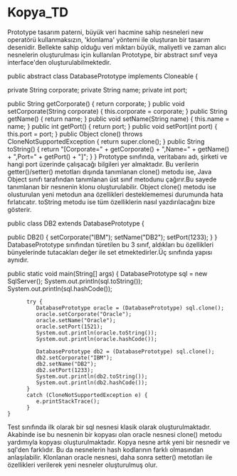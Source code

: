 # Kopya_TD
Prototype tasarım paterni, büyük veri hacmine sahip nesneleri 
new operatörü kullanmaksızın, 'klonlama' yöntemi ile oluşturan 
bir tasarım desenidir. Bellekte sahip olduğu veri miktarı büyük, 
maliyetli ve zaman alıcı nesnelerin oluşturulması için kullanılan 
Prototype, bir abstract sınıf veya interface'den oluşturulabilmektedir. 

public abstract class DatabasePrototype implements Cloneable {

   private String corporate;
   private String name;
   private int port;
   
   public String getCorporate() {
      return corporate;
   }
   public void setCorporate(String corporate) {
      this.corporate = corporate;
   }
   public String getName() {
      return name;
   }
   public void setName(String name) {
      this.name = name;
   }
   public int getPort() {
      return port;
   }
   public void setPort(int port) {
      this.port = port;
   }
   public Object clone() throws CloneNotSupportedException {
      return super.clone();
   }
   public String toString() {
      return "[Corporate=" + getCorporate() + ",Name=" + getName() + ",Port=" + getPort() + "]";
   }
} 
Prototype sınıfında, veritabanı adı, şirketi ve hangi port üzerinde 
çalışacağı bilgileri yer almaktadır. Bu verilerin getter()/setter() 
metotları dışında tanımlanan clone() metodu ise, Java Object sınıfı 
tarafından tanımlanan üst sınıf metodunu çağırır.Bu sayede tanımlanan bir nesnenin
klonu oluşturulabilir. Object clone() metodu ise olusturulan yeni metodun ana özellikleri
desteklememesi durumunda hata fırlatıcatır. toString metodu ise tüm özelliklerin nasıl
yazdırılacağını bize gösterir.

public class DB2 extends DatabasePrototype {

   public DB2() {
      setCorporate("IBM");
      setName("DB2");
      setPort(1233);
   }
}
DatabasePrototype sınıfından türetilen bu 3 sınıf, aldıkları bu özellikleri bünyelerinde 
tutacakları değer ile set etmektedirler.Üç sınıfında yapısı aynıdır.

public static void main(String[] args) {
		 DatabasePrototype sql = new SqlServer();
	      System.out.println(sql.toString());
	      System.out.println(sql.hashCode());

	      try {
	         DatabasePrototype oracle = (DatabasePrototype) sql.clone();
	         oracle.setCorporate("Oracle");
	         oracle.setName("Oracle");
	         oracle.setPort(1521);
	         System.out.println(oracle.toString());
	         System.out.println(oracle.hashCode());
	         
	         DatabasePrototype db2 = (DatabasePrototype) sql.clone();
	         db2.setCorporate("IBM");
	         db2.setName("DB2");
	         db2.setPort(1233);
	         System.out.println(db2.toString());
	         System.out.println(db2.hashCode());
	      }
	      catch (CloneNotSupportedException e) {
	         e.printStackTrace();
	      }
	} 
Test sınıfında ilk olarak bir sql nesnesi klasik olarak oluşturulmaktadır. 
Akabinde ise bu nesnenin bir kopyası olan oracle nesnesi clone() metodu yardımıyla kopyası oluşturulmaktadır. 
Kopya nesne artık yeni bir nesnedir ve sql'den farklıdır. Bu da nesnelerin hash kodlarının farklı 
olmasından anlaşılabilir. Klonlanan oracle nesnesi, daha sonra setter() 
metotları ile özellikleri verilerek yeni nesneler oluşturulmuş olur.

